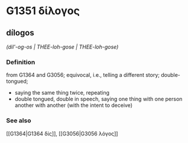 # G1351 δίλογος

## dílogos

_(dil'-og-os | THEE-loh-gose | THEE-loh-gose)_

### Definition

from G1364 and G3056; equivocal, i.e., telling a different story; double-tongued; 

- saying the same thing twice, repeating
- double tongued, double in speech, saying one thing with one person another with another (with the intent to deceive)

### See also

[[G1364|G1364 δίς]], [[G3056|G3056 λόγος]]

